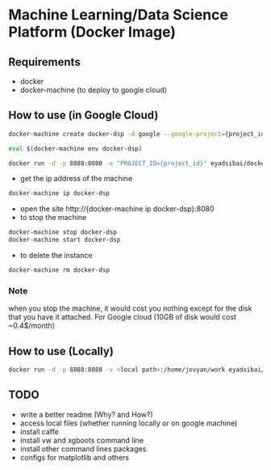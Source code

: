Machine Learning/Data Science Platform (Docker Image)
=====================

Requirements
------------

- docker
- docker-machine (to deploy to google cloud)

How to use (in Google Cloud)
----------------------------

```bash
docker-machine create docker-dsp -d google --google-project={project_id} --google-machine-type n1-highmem-8	--google-disk-size "10" --google-disk-type "pd-standard" --google-preemptible --google-machine-image ubuntu-os-cloud/global/images/family/ubuntu-1404-lts --google-scopes "https://www.googleapis.com/auth/cloud-platform"
```

```bash
eval $(docker-machine env docker-dsp)
```

```bash
docker run -d -p 8888:8080 -e "PROJECT_ID={project_id}" eyadsibai/docker-dsp start.sh jupyter lab --NotebookApp.token=''
```

- get the ip address of the machine

```bash
docker-machine ip docker-dsp
```

- open the site http://{docker-machine ip docker-dsp}:8080
- to stop the machine

```bash
docker-machine stop docker-dsp
docker-machine start docker-dsp
```

- to delete the instance

```bash
docker-machine rm docker-dsp
```

### Note
when you stop the machine, it would cost you nothing except for the disk that you have it attached. For Google cloud (10GB of disk would cost ~0.4$/month)


How to use (Locally)
--------------------

```bash
docker run -d -p 8888:8888 -v <local path>:/home/jovyan/work eyadsibai/docker-dsp start.sh jupyter lab --NotebookApp.token=''
```

TODO
----

- write a better readme (Why? and How?)
- access local files (whether running locally or on google machine)
- install caffe
- install vw and xgboots command line
- install other command lines packages
- configs for matplotlib and others
